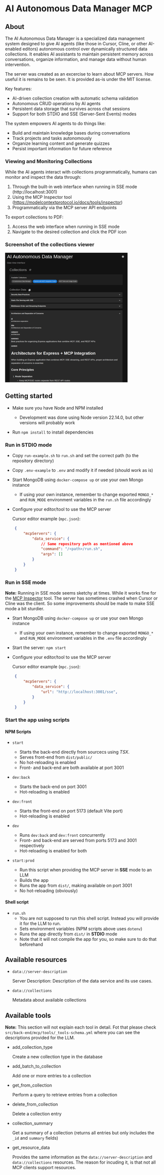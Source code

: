 # AI Autonomous Data Manager MCP

## About

The AI Autonomous Data Manager is a specialized data management system designed to give AI agents (like those in Cursor, Cline, or other AI-enabled editors) autonomous control over dynamically structured data collections. It enables AI assistants to maintain persistent memory across conversations, organize information, and manage data without human intervention.

The server was created as an excercise to learn about MCP servers. How useful it is remains to be seen. It is provided as-is under the MIT license.

Key features:
- AI-driven collection creation with automatic schema validation
- Autonomous CRUD operations by AI agents
- Persistent data storage that survives across chat sessions
- Support for both STDIO and SSE (Server-Sent Events) modes

The system empowers AI agents to do things like:
- Build and maintain knowledge bases during conversations
- Track projects and tasks autonomously
- Organize learning content and generate quizzes
- Persist important information for future reference

### Viewing and Monitoring Collections

While the AI agents interact with collections programmatically, humans can monitor and inspect the data through:
1. Through the built-in web interface when running in SSE mode (http://localhost:3001)
1. Using the MCP Inspector tool (https://modelcontextprotocol.io/docs/tools/inspector)
1. Programmatically via the MCP server API endpoints

To export collections to PDF:
1. Access the web interface when running in SSE mode
1. Navigate to the desired collection and click the PDF icon

### Screenshot of the collections viewer

<img src="front-end.png" width="400">



## Getting started

- Make sure you have Node and NPM installed
  - Development was done using Node version 22.14.0, but other versions will probably work

- Run `npm install` to install dependencies

### Run in STDIO mode

- Copy `run-example.sh` to `run.sh` and set the correct path (to the repository directory)

- Copy `.env-example` to `.env` and modify it if needed (should work as is)

- Start MongoDB using `docker-compose up` or use your own Mongo instance

   - If using your own instance, remember to change exported `MONGO_*` and `RUN_MODE` environment variables in the `run.sh` file accordingly

- Configure your editor/tool to use the MCP server

  Cursor editor example (`mpc.json`):

   ```json
    {
        "mcpServers": {
            "data_service": {
                // Same repository path as mentioned above
                "command": "/<path>/run.sh",
                "args": []
            }
        }
    }
    ```

### Run in SSE mode

**Note:** Running in SSE mode seems sketchy at times. While it works fine for the [MCP Inspector](https://modelcontextprotocol.io/docs/tools/inspector) tool. The server has sometimes crashed when Cursor or Cline was the client. So some improvements should be made to make SSE mode a bit sturdier.

- Start MongoDB using `docker-compose up` or use your own Mongo instance

   - If using your own instance, remember to change exported `MONGO_*` and `RUN_MODE` environment variables in the `.env` file accordingly


- Start the server: `npm start`

- Configure your editor/tool to use the MCP server

  Cursor editor example (`mpc.json`):

   ```json
    {
        "mcpServers": {
            "data_service": {
                "url": "http://localhost:3001/sse",
            }
        }
    }
    ```

### Start the app using scripts

#### NPM Scripts

- `start`
   - Starts the back-end directly from sourcecs using *TSX*.
   - Serves front-end from `dist/public/`
   - No hot-reloading is enabled
   - Front- and back-end are both available at port 3001

- `dev:back`
   - Starts the back-end on port 3001
   - Hot-reloading is enabled

- `dev:front`
  - Starts the front-end on port 5173 (default Vite port)
  - Hot-reloading is enabled

- `dev`
  - Runs `dev:back` and `dev:front` concurrently
  - Front- and back-end are served from ports 5173 and 3001 respectively
  - Hot-reloading is enabled for both

- `start:prod`
  - Run this script when providing the MCP server in **SSE** mode to an LLM
  - Builds the app
  - Runs the app from `dist/`, making available on port 3001
  - No hot-reloading (obviously)

#### Shell script

- `run.sh`
  - You are not supposed to run this shell script. Instead you will provide it for the LLM to run.
  - Sets environment variables (NPM scripts above uses `dotenv`)
  - Runs the app directly from `dist/` in **STDIO** mode
  - Note that it will not compile the app for you, so make sure to do that beforehand

## Available resources

- `data://server-description`

  Server Description: Description of the data service and its use cases.

- `data://collections`

  Metadata about available collections

## Available tools

**Note:** This section will not explain each tool in detail. Fot that please check
`src/back-end/mcp/tools/_tools-schema.yml` where you can see the descriptions provided for the LLM.

- add_collection_type

  Create a new collection type in the database

- add_batch_to_collection

  Add one or more entries to a collection

- get_from_collection

  Perform a query to retrieve entries from a collection

- delete_from_collection

  Delete a collection entry

- collection_summary

  Get a summary of a collection (returns all entries but only includes the `_id` and `summary` fields)

- get_resource_data

  Provides the same information as the `data://server-description` and `data://collections` resources.
  The reason for incuding it, is that not all MCP clients support resources.

##